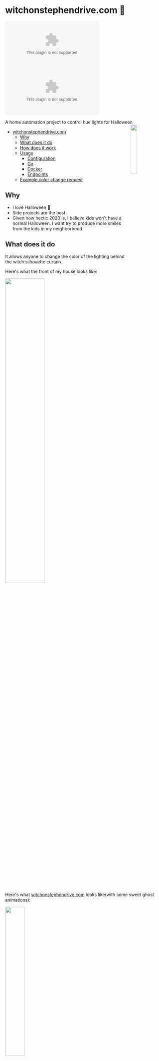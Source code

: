 # witchonstephendrive.com 🧹

[![PkgGoDev](https://pkg.go.dev/badge/github.com/circa10a/witchonstephendrive.com)](https://pkg.go.dev/github.com/circa10a/witchonstephendrive.com?tab=overview)
[![Go Report Card](https://goreportcard.com/badge/github.com/circa10a/witchonstephendrive.com)](https://goreportcard.com/report/github.com/circa10a/witchonstephendrive.com)

A home automation project to control hue lights for Halloween <img src="https://raw.githubusercontent.com/egonelbre/gophers/10cc13c5e29555ec23f689dc985c157a8d4692ab/vector/fairy-tale/witch-too-much-candy.svg" align="right" width="20%" height="20%"/>

- [witchonstephendrive.com](#witchonstephendrivecom---)
  * [Why](#why)
  * [What does it do](#what-does-it-do)
  * [How does it work](#how-does-it-work)
  * [Usage](#usage)
    + [Configuration](#configuration)
    + [Go](#go)
    + [Docker](#docker)
    + [Endpoints](#endpoints)
  * [Example color change request](#example-color-change-request)

## Why

- I love Halloween 🎃
- Side projects are the best
- Given how hectic 2020 is, I believe kids won't have a normal Halloween. I want try to produce more smiles from the kids in my neighborhood.

## What does it do

It allows anyone to change the color of the lighting behind the witch silhouette curtain

Here's what the front of my house looks like:

<img src="https://i.imgur.com/hQE6u6h.jpg" width="50%" height="50%"/>

Here's what [witchonstephendrive.com](https://witchonstephendrive.com) looks like(with some sweet ghost animations):

<img src="https://i.imgur.com/BSg32cA.png" width="35%" height="35%"/>

## How does it work

1. Uses [Caddy](https://github.com/caddyserver/caddy) as a reverse proxy to the `witch` app for TLS termination([let's encrypt](https://letsencrypt.org/)).
2. The `witch` app is a Go backend powered by [gofiber](https://github.com/gofiber/fiber) that serves a vanilla html/css/js front end and has a `/:color` route.
3. Once a `/:color` route is hit via a `POST` request, the `witch` app uses the [huego](https://github.com/amimof/huego) library for manipulating the state of the philips hue multicolor bulbs. The hue bridge endpoint on your network is automatically discovered.

## Usage

### Configuration

|             |                                                                       |                      |                        |           |               |
|-------------|-----------------------------------------------------------------------|----------------------|------------------------|-----------|---------------|
| Name        | Description                                                           | Environment Variable | Command Line Argument  | Required  | Default       |
| PORT        | Port for web server to listen on                                      | `PORT`               | NONE                   | `false`   | `8080`        |
| HUE_USER    | Philips Hue API User/Token                                            | `HUE_USER`           | `--hue-user`           | `true`    | None          |
| HUE_LIGHTS  | Light ID's to change color of                                         | `HUE_LIGHTS`         | `--hue-lights`         | `true`    | None          |
| METRICS     | Enables prometheus metrics on `/metrics`(unset for false)             | `METRICS`            | `--metrics`            | `false`   | `true`        |


### Go

```bash
go build -o witch .
./witch --hue-user <YOUR_TOKEN> --lights "1 2 3"
```

### Docker

> Be sure to update `HUE_USER` and `HUE_LIGHTS` in `docker-compose.yml`

```bash
docker-compose up -d
```

### Endpoints

|             |                                                                                                   |        |
|-------------|---------------------------------------------------------------------------------------------------|--------|
| Route       | Description                                                                                       | Method |
| `/`         | Serves static content in `./web`                                                               | `GET`  |
| `/:color`   | Changes color of hue lights                                                                       | `POST` |
| `/metrics`  | Serves prometheus metrics using [gofiber middleware](https://github.com/ansrivas/fiberprometheus) | `GET`  |

## Example color change request

```bash
curl -X POST http://localhost:8080/red
```
